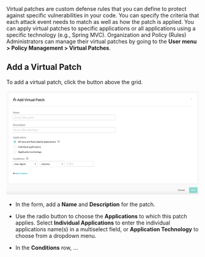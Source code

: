 <!--
title: "Virtual Patches"
description: "Overview of virtual patches"
tags: "Admin virtual patches policy management protect"
-->

Virtual patches are custom defense rules that you can define to protect against specific vulnerabilities in your code. You can specify the criteria that each attack event needs to match as well as how the patch is applied. You can apply virtual patches to specific applications or all applications using a specific technology (e.g., Spring MVC). Organization and Policy (Rules) Administrators can manage their virtual patches by going to the **User menu > Policy Management > Virtual Patches**.

<!-- Add screenshot of the UI here. -->


## Add a Virtual Patch

To add a virtual patch, click the button above the grid. 

<a href="assets/images/Add-virtual-patch.png" rel="lightbox" title="Add virtual patch"><img class="thumbnail" src="assets/images/Add-virtual-patch.png"/></a>

* In the form, add a **Name** and **Description** for the patch. 

* Use the radio button to choose the **Applications** to which this patch applies. Select **Individual Applications** to enter the individual applications name(s) in a multiselect field, or **Application Technology** to choose from a dropdown menu.

* In the **Conditions** row, ... 